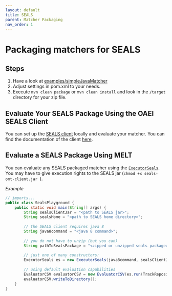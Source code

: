 ```yaml
---
layout: default
title: SEALS
parent: Matcher Packaging
nav_order: 1
---
```


# Packaging matchers for SEALS

## Steps
1. Have a look at [examples/simpleJavaMatcher](/examples/simpleJavaMatcher)
2. Adjust settings in pom.xml to your needs.
3. Execute `mvn clean package` or `mvn clean install` and look in the `/target` directory for your zip file.

## Evaluate Your SEALS Package Using the OAEI SEALS Client 
You can set up the <a href="https://github.com/DanFaria/OAEI_SealsClient">SEALS client</a> locally and evaluate your matcher. You can find the documentation
of the client <a href="https://github.com/DanFaria/OAEI_SealsClient/blob/691b85003da0f6f391a04de85ad820b8a52b6118/SealsClientTutorial.pdf">here</a>.

## Evaluate a SEALS Package Using MELT
You can evaluate any SEALS packaged matcher using the [`ExecutorSeals`]((https://github.com/dwslab/melt/blob/master/matching-eval/src/main/java/de/uni_mannheim/informatik/dws/melt/matching_eval/ExecutorSeals.java)).
You may have to give execution rights to the SEALS jar (`chmod +x seals-omt-client.jar `).

*Example*
```java
// imports...
public class SealsPlayground {
    public static void main(String[] args) {
        String sealsClientJar = "<path to SEALS jar>";
        String sealsHome = "<path to SEALS home directory>";
        
        // the SEALS client requires java 8
        String java8command = "<java 8 command>";
    
        // you do not have to unzip (but you can)
        String pathToSealsPackage = "<zipped or unzipped seals package>";
        
        // just one of many constructors:
        ExecutorSeals es = new ExecutorSeals(java8command, sealsClientJar, sealsHome);
        
        // using default evaluation capabilities
        EvaluatorCSV evaluatorCSV = new EvaluatorCSV(es.run(TrackRepository.Anatomy.Default, pathToSealsPackage));
        evaluatorCSV.writeToDirectory();
    }
}
```